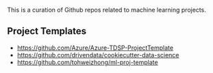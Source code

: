 This is a curation of Github repos related to machine learning projects.

## Project Templates
* https://github.com/Azure/Azure-TDSP-ProjectTemplate
* https://github.com/drivendata/cookiecutter-data-science
* https://github.com/tohweizhong/ml-proj-template

